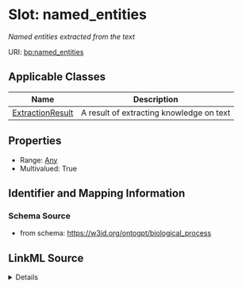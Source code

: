 # Slot: named_entities
_Named entities extracted from the text_


URI: [bp:named_entities](http://w3id.org/ontogpt/biological-process-templatenamed_entities)



<!-- no inheritance hierarchy -->




## Applicable Classes

| Name | Description |
| --- | --- |
[ExtractionResult](ExtractionResult.md) | A result of extracting knowledge on text






## Properties

* Range: [Any](Any.md)
* Multivalued: True








## Identifier and Mapping Information







### Schema Source


* from schema: https://w3id.org/ontogpt/biological_process




## LinkML Source

<details>
```yaml
name: named_entities
description: Named entities extracted from the text
from_schema: https://w3id.org/ontogpt/biological_process
rank: 1000
multivalued: true
alias: named_entities
owner: ExtractionResult
domain_of:
- ExtractionResult
range: Any
inlined: true
inlined_as_list: true

```
</details>